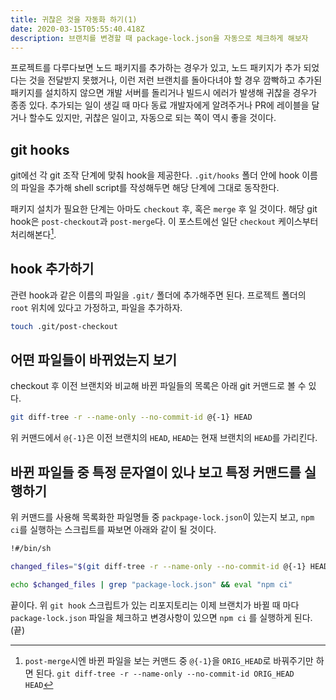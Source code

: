 ```yaml
---
title: 귀찮은 것을 자동화 하기(1)
date: 2020-03-15T05:55:40.418Z
description: 브랜치를 변경할 때 package-lock.json을 자동으로 체크하게 해보자
---
```

프로젝트를 다루다보면 노드 패키지를 추가하는 경우가 있고, 노드 패키지가 추가 되었다는 것을 전달받지 못했거나, 이런 저런 브랜치를 돌아다녀야 할 경우 깜빡하고 추가된 패키지를 설치하지 않으면 개발 서버를 돌리거나 빌드시 에러가 발생해 귀찮을 경우가 종종 있다. 추가되는 일이 생길 때 마다 동료 개발자에게 알려주거나 PR에 레이블을 달거나 할수도 있지만, 귀찮은 일이고, 자동으로 되는 쪽이 역시 좋을 것이다.

## git hooks
git에선 각 git 조작 단계에 맞춰 hook을 제공한다. `.git/hooks` 폴더 안에 hook 이름의 파일을 추가해 shell script를 작성해두면 해당 단계에 그대로 동작한다.

패키지 설치가 필요한 단계는 아마도 `checkout` 후, 혹은 `merge` 후 일 것이다. 해당 git hook은 `post-checkout`과 `post-merge`다. 이 포스트에선 일단 `checkout` 케이스부터 처리해본다[^1].

## hook 추가하기
관련 hook과 같은 이름의 파일을 `.git/` 폴더에 추가해주면 된다. 프로젝트 폴더의 `root` 위치에 있다고 가정하고, 파일을 추가하자.

```sh
touch .git/post-checkout
```

## 어떤 파일들이 바뀌었는지 보기

checkout 후 이전 브랜치와 비교해 바뀐 파일들의 목록은 아래 git 커맨드로 볼 수 있다.

```sh
git diff-tree -r --name-only --no-commit-id @{-1} HEAD
```

위 커맨드에서 `@{-1}`은 이전 브랜치의 `HEAD`, `HEAD`는 현재 브랜치의 `HEAD`를 가리킨다.

## 바뀐 파일들 중 특정 문자열이 있나 보고 특정 커맨드를 실행하기

위 커맨드를 사용해 목록화한 파일명들 중 `packpage-lock.json`이 있는지 보고, `npm ci`를 실행하는 스크립트를 짜보면 아래와 같이 될 것이다.

```sh
!#/bin/sh

changed_files="$(git diff-tree -r --name-only --no-commit-id @{-1} HEAD)"

echo $changed_files | grep "package-lock.json" && eval "npm ci"
```

끝이다. 위 `git hook` 스크립트가 있는 리포지토리는 이제 브랜치가 바뀔 때 마다 `package-lock.json` 파일을 체크하고 변경사항이 있으면 `npm ci` 를 실행하게 된다. (끝)

[^1]: `post-merge`시엔 바뀐 파일을 보는 커맨드 중 `@{-1}`을 `ORIG_HEAD`로 바꿔주기만 하면 된다. `git diff-tree -r --name-only --no-commit-id ORIG_HEAD HEAD`
